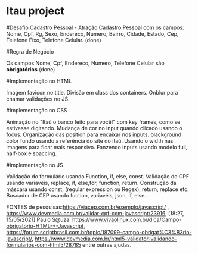 # Itau project 

#Desafio Cadastro Pessoal - Atração
 Cadastro Pessoal com os campos: Nome, Cpf, Rg, Sexo, Endereco, Numero, Bairro, Cidade, Estado, Cep, Telefone Fixo, Telefone Celular.
 (done)
 
 #Regra de Negócio
 
 Os campos Nome, Cpf, Endereco, Numero, Telefone Celular são <b>obrigatórios</b>
  (done)
  
  #Implementação no HTML
  
  Imagem favicon no title.
  Divisão em class dos containers.
  Onblur para chamar validações no JS.
  
  #Implementação no CSS
  
  Animação no "Itaú o banco feito para você!" com key frames, como se estivesse digitando.
  Mudança de cor no input quando clicado usando o focus.
  Organização das position para encaixar nos inputs.
  blackground color fundo usando a referência do site do itaú.
  Usando o width nas imagens para ficar mais responsivo.
  Fanzendo inputs usando modelo full, half-box e spaccing.
  
  #Implementação no JS
  
  Validação do formulário usando Function, if, else, const.
  Validação do CPF usando variavéis, replace, if, else,for,  function, return.
  Construção da máscara  usando const, (regular expression ou Regex), return, replace etc.
  Buscador de CEP usando fuction, variavéis, json, if, else.
  
  FONTES de pesquisas:https://viacep.com.br/exemplo/javascript/ , https://www.devmedia.com.br/validar-cpf-com-javascript/23916, [18:27, 15/05/2021] Paulo S@uza: https://www.vivaolinux.com.br/dica/Campo-obrigatorio-HTML-+-Javascript, https://forum.scriptbrasil.com.br/topic/187099-campo-obrigat%C3%B3rio-javascript/,  https://www.devmedia.com.br/html5-validator-validando-formularios-com-html5/28785 entre outras ajudas.
  
  
  
  

 
 

